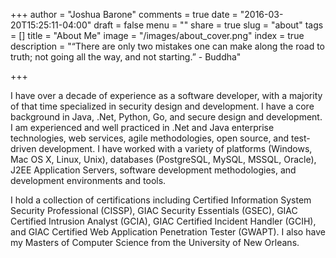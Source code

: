 +++
author = "Joshua Barone"
comments = true
date = "2016-03-20T15:25:11-04:00"
draft = false
menu = ""
share = true
slug = "about"
tags = []
title = "About Me"
image = "/images/about_cover.png"
index = true
description = "“There are only two mistakes one can make along the road to truth; not going all the way, and not starting.” - Buddha"

+++

I have over a decade of experience as a software developer, with a
majority of that time specialized in security design and development. I have a
core background in Java, .Net, Python, Go, and secure design and development.
I am experienced and well practiced in .Net and Java enterprise technologies,
web services, agile methodologies, open source, and test-driven development.
I have worked with a variety of platforms (Windows, Mac OS X, Linux, Unix),
databases (PostgreSQL, MySQL, MSSQL, Oracle), J2EE Application Servers,
software development methodologies, and development environments and tools.

I hold a collection of certifications including Certified Information System
Security Professional (CISSP), GIAC Security Essentials (GSEC), GIAC Certified
Intrusion Analyst (GCIA), GIAC Certified Incident Handler (GCIH), and 
GIAC Certified Web Application Penetration Tester (GWAPT). I also have my 
Masters of Computer Science from the University of New Orleans.
